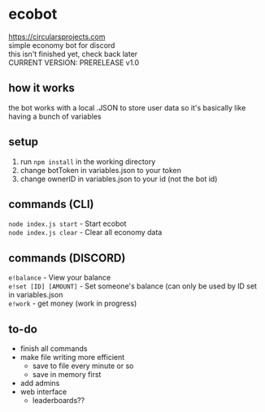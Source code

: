 # ecobot
https://circularsprojects.com \
simple economy bot for discord\
this isn't finished yet, check back later\
CURRENT VERSION: PRERELEASE v1.0
## how it works
the bot works with a local .JSON to store user data so it's basically like having a bunch of variables
## setup
1. run `npm install` in the working directory
2. change botToken in variables.json to your token
3. change ownerID in variables.json to your id (not the bot id)
## commands (CLI)
`node index.js start` - Start ecobot\
`node index.js clear` - Clear all economy data
## commands (DISCORD)
`e!balance` - View your balance\
`e!set [ID] [AMOUNT]` - Set someone's balance (can only be used by ID set in variables.json\
`e!work` - get money (work in progress)
## to-do
- finish all commands
- make file writing more efficient
  - save to file every minute or so
  - save in memory first
- add admins
- web interface
  - leaderboards??
